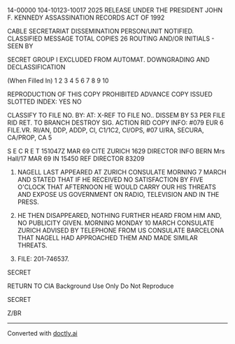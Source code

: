 14-00000
104-10123-10017
2025 RELEASE UNDER THE PRESIDENT JOHN F. KENNEDY ASSASSINATION RECORDS ACT OF 1992

CABLE SECRETARIAT DISSEMINATION
PERSON/UNIT NOTIFIED.
CLASSIFIED MESSAGE
TOTAL COPIES 26 ROUTING AND/OR INITIALS - SEEN BY

SECRET
GROUP I
EXCLUDED FROM AUTOMAT.
DOWNGRADING AND
DECLASSIFICATION

(When Filled In)
1
2
3
4
5
6
7
8
9
10

REPRODUCTION OF THIS COPY PROHIBITED
ADVANCE COPY
ISSUED
SLOTTED
INDEX: YES NO

CLASSIFY TO FILE NO.
BY:
AT:
X-REF TO FILE NO..
DISSEM BY 53 PER
FILE RID RET. TO
BRANCH DESTROY SIG.
ACTION RID COPY INFO:
#079 EUR 6 FILE.VR. RI/AN, DDP, ADDP, Cl, C1/1C2, CI/OPS,
#07 U/RA, SECURA, CA/PROP, CA 5

S E C R E T 151047Z MAR 69 CITE ZURICH 1629
DIRECTOR INFO BERN
Mrs Hall/17 MAR 69 IN 15450
REF DIRECTOR 83209

1. NAGELL LAST APPEARED AT ZURICH CONSULATE MORNING 7 MARCH AND STATED THAT IF HE RECEIVED NO SATISFACTION BY FIVE O'CLOCK THAT AFTERNOON HE WOULD CARRY OUR HIS THREATS AND EXPOSE US GOVERNMENT ON RADIO, TELEVISION AND IN THE PRESS.

2. HE THEN DISAPPEARED, NOTHING FURTHER HEARD FROM HIM AND, NO PUBLICITY GIVEN. MORNING MONDAY 10 MARCH CONSULATE ZURICH ADVISED BY TELEPHONE FROM US CONSULATE BARCELONA THAT NAGELL HAD APPROACHED THEM AND MADE SIMILAR THREATS.

3. FILE: 201-746537.

SECRET

RETURN TO CIA
Background Use Only
Do Not Reproduce

SECRET

Z/BR


---
Converted with [doctly.ai](https://doctly.ai)